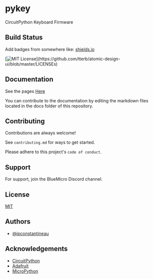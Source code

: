 # pykey
CircuitPython Keyboard Firmware


## Build Status

Add badges from somewhere like: [shields.io](https://shields.io/)

[![MIT License](https://img.shields.io/apm/l/atomic-design-ui.svg?)](https://github.com/tterb/atomic-design-ui/blob/master/LICENSEs)

## Documentation
See the pages [Here](http://pykey.jpconstantineau.com/#)

You can contribute to the documentation by editing the markdown files located in the docs folder of this repository. 

## Contributing

Contributions are always welcome!

See `contributing.md` for ways to get started.

Please adhere to this project's `code of conduct`.

  
## Support

For support, join the BlueMicro Discord channel.

  
## License

[MIT](https://choosealicense.com/licenses/mit/)

  
## Authors

- [@jpconstantineau](https://www.github.com/jpconstantineau)

  
## Acknowledgements

 - [CircuitPython](https://circuitpython.org/)
 - [Adafruit](https://www.adafruit.com/)
 - [MicroPython](https://micropython.org/)

  